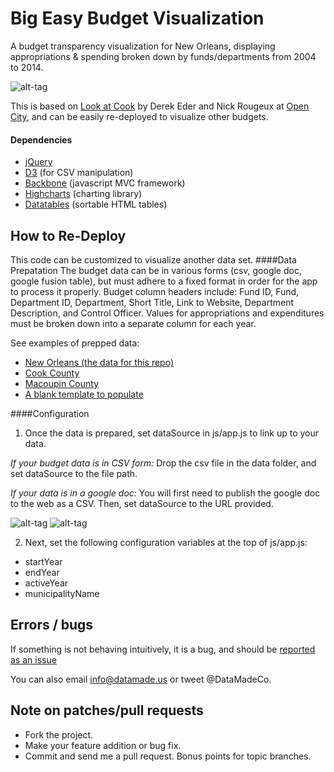 # Big Easy Budget Visualization

A budget transparency visualization for New Orleans, displaying appropriations & spending broken down by funds/departments from 2004 to 2014.

![alt-tag](https://cloud.githubusercontent.com/assets/1406537/3756294/d90203ce-182c-11e4-8832-918dbbcafb94.png)

This is based on [Look at Cook](http://lookatcook.com) by Derek Eder and Nick Rougeux at [Open City](http://opencityapps.org), and can be easily re-deployed to visualize other budgets.

#### Dependencies

- [jQuery](http://jquery.com)
- [D3](http://d3js.org) (for CSV manipulation)
- [Backbone](http://backbonejs.org/) (javascript MVC framework)
- [Highcharts](http://www.highcharts.com/) (charting library)
- [Datatables](http://datatables.net) (sortable HTML tables)

## How to Re-Deploy
This code can be customized to visualize another data set.
####Data Prepatation
The budget data can be in various forms (csv, google doc, google fusion table), but must adhere to a fixed format in order for the app to process it properly. Budget column headers include: Fund ID, Fund, Department ID, Department, Short Title, Link to Website, Department Description, and Control Officer. Values for appropriations and expenditures must be broken down into a separate column for each year.

See examples of prepped data:
  - [New Orleans (the data for this repo)](https://docs.google.com/spreadsheet/ccc?key=0AswuyKhD7LxVdGlERGdEckpaRDc4Q1RCN0tjZ2tMMGc&usp=sharing_eil#gid=0)
  - [Cook County](https://www.google.com/fusiontables/DataSource?dsrcid=1227404)
  - [Macoupin County](https://github.com/datamade/macoupin-budget/blob/master/data/macoupin-budget_1997-2014.csv)
  - [A blank template to populate](https://docs.google.com/spreadsheets/d/1I6xZe8syHTiLguZ56l6J1KW0nAJVrUilvq0eP-BpE2A/edit?usp=sharing)

####Configuration
1. Once the data is prepared, set dataSource in js/app.js to link up to your data.
  
  *If your budget data is in CSV form:*
  Drop the csv file in the data folder, and set dataSource to the file path.
  
  *If your data is in a google doc:*
  You will first need to publish the google doc to the web as a CSV. Then, set dataSource to the URL provided.
  
  ![alt-tag](https://cloud.githubusercontent.com/assets/1406537/3767681/94b15ba4-18cf-11e4-96b1-a2dca1f39c73.png) 
  ![alt-tag](https://cloud.githubusercontent.com/assets/1406537/3767658/55df1880-18cf-11e4-9593-51bc89b0744a.png)
  
2. Next, set the following configuration variables at the top of js/app.js:
  - startYear
  - endYear
  - activeYear
  - municipalityName

## Errors / bugs

If something is not behaving intuitively, it is a bug, and should be [reported as an issue](https://github.com/datamade/bigeasy-budget/issues)

You can also email info@datamade.us or tweet @DataMadeCo.

## Note on patches/pull requests

* Fork the project.
* Make your feature addition or bug fix.
* Commit and send me a pull request. Bonus points for topic branches.
